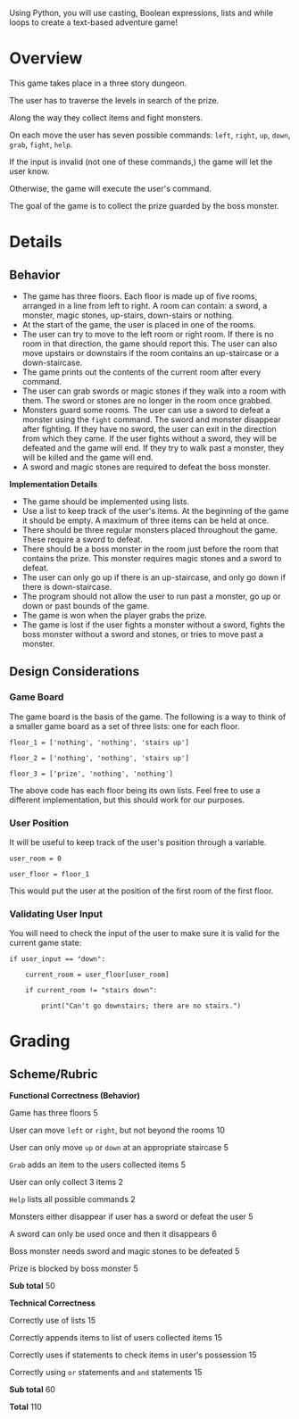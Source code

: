  

Using Python, you will use casting, Boolean expressions, lists and while loops to create a text-based adventure game!

# **Overview**

This game takes place in a three story dungeon. 

The user has to traverse the levels in search of the prize. 

Along the way they collect items and fight monsters. 

On each move the user has seven possible commands: `left`, `right`, `up`, `down`, `grab`, `fight`, `help`. 

If the input is invalid (not one of these commands,) the game will let the user know. 

Otherwise, the game will execute the user's command. 

The goal of the game is to collect the prize guarded by the boss monster.

# **Details**

## **Behavior**

- The game has three floors. Each floor is made up of five rooms, arranged in a line from left to right. A room can contain: a sword, a monster, magic stones, up-stairs, down-stairs or nothing.
- At the start of the game, the user is placed in one of the rooms.
- The user can try to move to the left room or right room. If there is no room in that direction, the game should report this. The user can also move upstairs or downstairs if the room contains an up-staircase or a down-staircase.
- The game prints out the contents of the current room after every command.
- The user can grab swords or magic stones if they walk into a room with them. The sword or stones are no longer in the room once grabbed.
- Monsters guard some rooms. The user can use a sword to defeat a monster using the `fight` command. The sword and monster disappear after fighting. If they have no sword, the user can exit in the direction from which they came. If the user fights without a sword, they will be defeated and the game will end. If they try to walk past a monster, they will be killed and the game will end.
- A sword and magic stones are required to defeat the boss monster.


**Implementation Details**

- The game should be implemented using lists.
- Use a list to keep track of the user's items. At the beginning of the game it should be empty. A maximum of three items can be held at once.
- There should be three regular monsters placed throughout the game. These require a sword to defeat.
- There should be a boss monster in the room just before the room that contains the prize. This monster requires magic stones and a sword to defeat.
- The user can only go up if there is an up-staircase, and only go down if there is down-staircase.
- The program should not allow the user to run past a monster, go up or down or past bounds of the game.
- The game is won when the player grabs the prize.
- The game is lost if the user fights a monster without a sword, fights the boss monster without a sword and stones, or tries to move past a monster.

## **Design Considerations**

### **Game Board**

The game board is the basis of the game. The following is a way to think of a smaller game board as a set of three lists: one for each floor.

```
floor_1 = ['nothing', 'nothing', 'stairs up']
```

```
floor_2 = ['nothing', 'nothing', 'stairs up']
```

```
floor_3 = ['prize', 'nothing', 'nothing']
```

The above code has each floor being its own lists. Feel free to use a different implementation, but this should work for our purposes.

### **User Position**

It will be useful to keep track of the user's position through a variable.

```
user_room = 0
```

```
user_floor = floor_1
```

This would put the user at the position of the first room of the first floor.

### **Validating User Input**

You will need to check the input of the user to make sure it is valid for the current game state:

```
if user_input == "down":    
```

```
    current_room = user_floor[user_room]    
```

```
    if current_room != "stairs down":        
```

```
        print("Can't go downstairs; there are no stairs.")
```

# **Grading**

## **Scheme/Rubric**

**Functional Correctness (Behavior)**

Game has three floors                                                                  5

User can move `left` or `right`, but not beyond the rooms      10

User can only move `up` or `down` at an appropriate staircase       5

`Grab` adds an item to the users collected items                           5

User can only collect 3 items                                                       2

`Help` lists all possible commands                                                2

Monsters either disappear if user has a sword or defeat the user 5

A sword can only be used once and then it disappears                6

Boss monster needs sword and magic stones to be defeated       5

Prize is blocked by boss monster                                                 5

**Sub total**                                                                                    50

**Technical Correctness**

Correctly use of lists                                                                    15

Correctly appends items to list of users collected items              15

Correctly uses if statements to check items in user's possession 15

Correctly using `or` statements and `and` statements                     15

**Sub total**                                                                                      60

**Total**                                                                                           110

